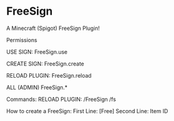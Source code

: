 # FreeSign
A Minecraft (Spigot) FreeSign Plugin!

Permissions

USE SIGN:
FreeSign.use

CREATE SIGN:
FreeSign.create

RELOAD PLUGIN:
FreeSign.reload

ALL (ADMIN)
FreeSign.*

Commands:
RELOAD PLUGIN:
/FreeSign
/fs

How to create a FreeSign:
First Line:
[Free]
Second Line:
Item ID
